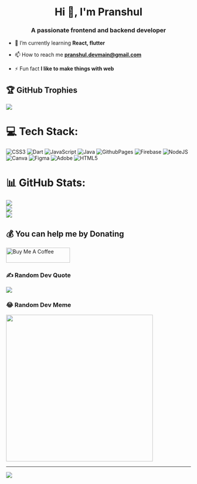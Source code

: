 <h1 align="center">Hi 👋, I'm Pranshul</h1>
<h3 align="center">A passionate frontend and backend developer</h3>


- 🌱 I’m currently learning **React, flutter**

- 📫 How to reach me **pranshul.devmain@gmail.com**

- ⚡ Fun fact **I like to make things with web**


## 🏆 GitHub Trophies
![](https://github-profile-trophy.vercel.app/?username=PranshulGG&theme=radical&no-frame=true&no-bg=false&margin-w=4)

# 💻 Tech Stack:
![CSS3](https://img.shields.io/badge/css3-%231572B6.svg?style=for-the-badge&logo=css3&logoColor=white) ![Dart](https://img.shields.io/badge/dart-%230175C2.svg?style=for-the-badge&logo=dart&logoColor=white) ![JavaScript](https://img.shields.io/badge/javascript-%23323330.svg?style=for-the-badge&logo=javascript&logoColor=%23F7DF1E) ![Java](https://img.shields.io/badge/java-%23ED8B00.svg?style=for-the-badge&logo=openjdk&logoColor=white) ![GithubPages](https://img.shields.io/badge/github%20pages-121013?style=for-the-badge&logo=github&logoColor=white) ![Firebase](https://img.shields.io/badge/firebase-%23039BE5.svg?style=for-the-badge&logo=firebase) ![NodeJS](https://img.shields.io/badge/node.js-6DA55F?style=for-the-badge&logo=node.js&logoColor=white) ![Canva](https://img.shields.io/badge/Canva-%2300C4CC.svg?style=for-the-badge&logo=Canva&logoColor=white) ![Figma](https://img.shields.io/badge/figma-%23F24E1E.svg?style=for-the-badge&logo=figma&logoColor=white) ![Adobe](https://img.shields.io/badge/adobe-%23FF0000.svg?style=for-the-badge&logo=adobe&logoColor=white) ![HTML5](https://img.shields.io/badge/html5-%23E34F26.svg?style=for-the-badge&logo=html5&logoColor=white)
# 📊 GitHub Stats:
![](https://github-readme-stats.vercel.app/api?username=PranshulGG&theme=radical&hide_border=false&include_all_commits=false&count_private=false)<br/>
![](https://github-readme-streak-stats.herokuapp.com/?user=PranshulGG&theme=radical&hide_border=false)<br/>
![](https://github-readme-stats.vercel.app/api/top-langs/?username=PranshulGG&theme=radical&hide_border=false&include_all_commits=false&count_private=false&layout=compact)


  ## 💰 You can help me by Donating
<a href="https://www.buymeacoffee.com/roniemartinez" target="_blank"><img src="https://cdn.buymeacoffee.com/buttons/default-orange.png" alt="Buy Me A Coffee" height="41" width="174"></a>


### ✍️ Random Dev Quote
![](https://quotes-github-readme.vercel.app/api?type=horizontal&theme=radical)

### 😂 Random Dev Meme
<img src='https://memer-new.vercel.app/' style="height: 400px;"/>

---
[![](https://visitcount.itsvg.in/api?id=PranshulGG&icon=0&color=7)](https://visitcount.itsvg.in)


  
<!-- Proudly created with GPRM ( https://gprm.itsvg.in ) -->
